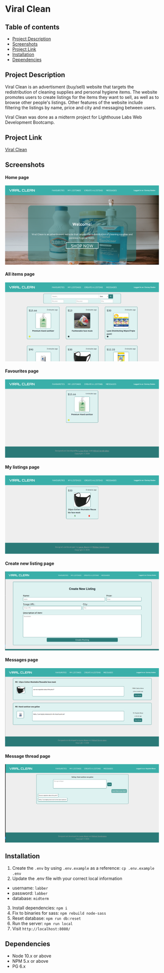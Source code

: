 Viral Clean
=========

## Table of contents
* [Project Description](#project-description)
* [Screenshots](#screenshots)
* [Project Link](#project-link)
* [Installation](#installation)
* [Dependencies](#dependencies)

## Project Description
Viral Clean is an advertisment (buy/sell) website that targets the redistribution of cleaning supplies and personal hygiene items. The website promotes users to create listings for the items they want to sell, as well as to browse other people's listings. Other features of the website include filtering the listings by name, price and city and messaging between users.

Viral Clean was done as a midterm project for Lighthouse Labs Web Development Bootcamp.

## Project Link
[Viral Clean](https://viral-clean.herokuapp.com/login/3)

## Screenshots
#### Home page
![Home page](https://github.com/Lucas-Wong99/viral-clean/blob/master/docs/home-page.png?raw=true)
#### All items page
![All items page](https://github.com/Lucas-Wong99/viral-clean/blob/master/docs/all-items.png?raw=true)
#### Favourites page
![Favourites page](https://github.com/Lucas-Wong99/viral-clean/blob/master/docs/favourites.png?raw=true)
#### My listings page
![My listings page](https://github.com/Lucas-Wong99/viral-clean/blob/master/docs/my-listings.png?raw=true)
#### Create new listing page
![Create new listing page](https://github.com/Lucas-Wong99/viral-clean/blob/master/docs/create-listing.png?raw=true)
#### Messages page
![Messages page](https://github.com/Lucas-Wong99/viral-clean/blob/master/docs/messages.png?raw=true)
#### Message thread page
![Message thread page](https://github.com/Lucas-Wong99/viral-clean/blob/master/docs/message-thread.png?raw=true)

## Installation

1. Create the `.env` by using `.env.example` as a reference: `cp .env.example .env`
2. Update the .env file with your correct local information 
  - username: `labber` 
  - password: `labber` 
  - database: `midterm`
3. Install dependencies: `npm i`
4. Fix to binaries for sass: `npm rebuild node-sass`
5. Reset database: `npm run db:reset`
6. Run the server: `npm run local`
7. Visit `http://localhost:8080/`


## Dependencies

- Node 10.x or above
- NPM 5.x or above
- PG 6.x
